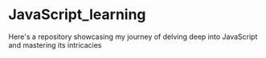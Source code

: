 # JavaScript_learning
Here's a repository showcasing my journey of delving deep into JavaScript and mastering its intricacies
